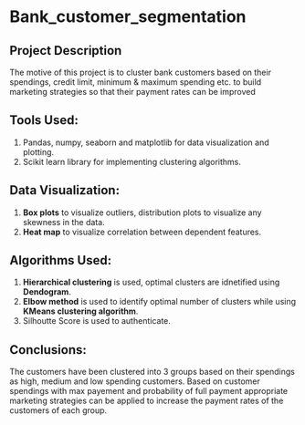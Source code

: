 # Bank_customer_segmentation
## Project Description
The motive of this project is to cluster bank customers based on their spendings, credit limit, minimum & maximum spending etc. to build marketing strategies so that their payment rates can be improved

## Tools Used:
1. Pandas, numpy, seaborn and matplotlib for data visualization and plotting.
2. Scikit learn library for implementing clustering algorithms. 

## Data Visualization:
1. **Box plots** to visualize outliers, distribution plots to visualize any skewness in the data.
2. **Heat map** to visualize correlation between dependent features.

## Algorithms Used:
1. **Hierarchical clustering** is used, optimal clusters are idnetified using **Dendogram**.
2. **Elbow method** is used to identify optimal number of clusters while using **KMeans clustering algorithm**.
3. Silhoutte Score is used to authenticate.

## Conclusions:
The customers have been clustered into 3 groups based on their spendings as high, medium and low spending customers. Based on customer spendings with max payement and probability of full payment appropriate marketing strategies can be applied to increase the payment rates of the customers of each group.
